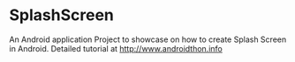 SplashScreen
============
An Android application Project to showcase on how to create Splash Screen in Android. Detailed tutorial at http://www.androidthon.info

